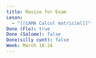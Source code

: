 ```yaml
---
title: Revise for Exam
Leson:
  - "[[CAMA Calcul matriciel]]"
Done (Flo): true
Done (Salome): false
Done(silly cunt): false
Week: March 18-24
---
```

